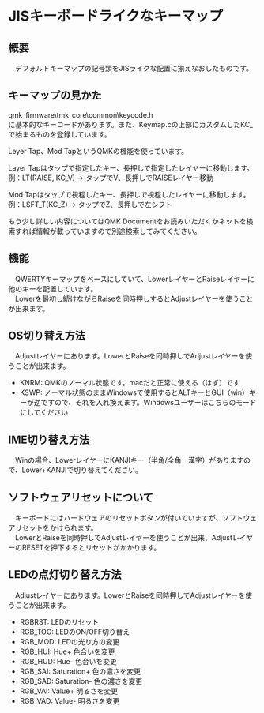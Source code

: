 # JISキーボードライクなキーマップ

## 概要

　デフォルトキーマップの記号類をJISライクな配置に揃えなおしたものです。  

## キーマップの見かた

qmk_firmware\tmk_core\common\keycode.h  
に基本的なキーコードがあります。また、Keymap.cの上部にカスタムしたKC_で始まるものを登録しています。  

Leyer Tap、Mod TapというQMKの機能を使っています。  

Layer Tapはタップで指定したキー、長押しで指定したレイヤーに移動します。  
例：LT(RAISE, KC_V) → タップでV、長押しでRAISEレイヤー移動

Mod Tapはタップで視程したキー、長押しで視程したレイヤーに移動します。  
例：LSFT_T(KC_Z) → タップでZ、長押しで左シフト

もう少し詳しい内容についてはQMK Documentをお読みいただくかネットを検索すれば情報が載っていますので別途検索してみてください。  

## 機能

　QWERTYキーマップをベースにしていて、LowerレイヤーとRaiseレイヤーに他のキーを配置しています。  
　Lowerを最初し続けながらRaiseを同時押しするとAdjustレイヤーを使うことが出来ます。  

## OS切り替え方法

　Adjustレイヤーにあります。LowerとRaiseを同時押しでAdjustレイヤーを使うことが出来ます。  

- KNRM: QMKのノーマル状態です。macだと正常に使える（はず）です
- KSWP: ノーマル状態のままWindowsで使用するとALTキーとGUI（win）キーが逆ですので、それを入れ換えます。Windowsユーザーはこちらのモードにしてください

## IME切り替え方法

　Winの場合、LowerレイヤーにKANJIキー（半角/全角　漢字）がありますので、Lower+KANJIで切り替えてください。  

## ソフトウェアリセットについて

　キーボードにはハードウェアのリセットボタンが付いていますが、ソフトウェアリセットをかけられます。  
　LowerとRaiseを同時押しでAdjustレイヤーを使うことが出来、AdjustレイヤーのRESETを押下するとリセットがかかります。  

## LEDの点灯切り替え方法

　Adjustレイヤーにあります。LowerとRaiseを同時押しでAdjustレイヤーを使うことが出来ます。  

- RGBRST: LEDのリセット
- RGB_TOG: LEDのON/OFF切り替え
- RGB_MOD: LEDの光り方の変更
- RGB_HUI: Hue+ 色合いを変更
- RGB_HUD: Hue- 色合いを変更
- RGB_SAI: Saturation+ 色の濃さを変更
- RGB_SAD: Saturation- 色の濃さを変更
- RGB_VAI: Value+ 明るさを変更
- RGB_VAD: Value- 明るさを変更
